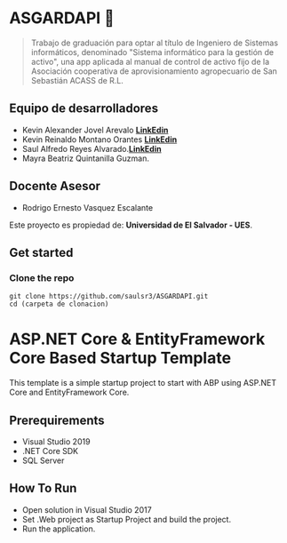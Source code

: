 # ASGARDAPI 💚

> Trabajo de graduación para optar al título de Ingeniero de Sistemas informáticos, denominado "Sistema informático para la gestión de activo", una app aplicada al manual de control de activo fijo de la Asociación cooperativa de aprovisionamiento agropecuario de San Sebastián ACASS de R.L.


## Equipo de desarrolladores
* Kevin Alexander Jovel Arevalo [**LinkEdin**](https://www.linkedin.com/in/kevin-jovel/ "ver LinkedIn")
* Kevin Reinaldo Montano Orantes [**LinkEdin**](https://www.linkedin.com/in/kevin-reinaldo-montano-orantes-6a14571a5/ "ver LinkedIn")
* Saul Alfredo Reyes Alvarado.[**LinkEdin**](https://www.linkedin.com/in/sa%C3%BAl-reyes-4757021a5/ "ver LinkedIn")
* Mayra Beatriz Quintanilla Guzman.

## Docente Asesor
* Rodrigo Ernesto Vasquez Escalante

Este proyecto es propiedad de: **Universidad de El Salvador - UES**. 
## Get started

### Clone the repo

```shell
git clone https://github.com/saulsr3/ASGARDAPI.git
cd (carpeta de clonacion)
```

# ASP.NET Core & EntityFramework Core Based Startup Template

This template is a simple startup project to start with ABP
using ASP.NET Core and EntityFramework Core.

## Prerequirements

* Visual Studio 2019
* .NET Core SDK
* SQL Server

## How To Run

* Open solution in Visual Studio 2017
* Set .Web project as Startup Project and build the project.
* Run the application.
